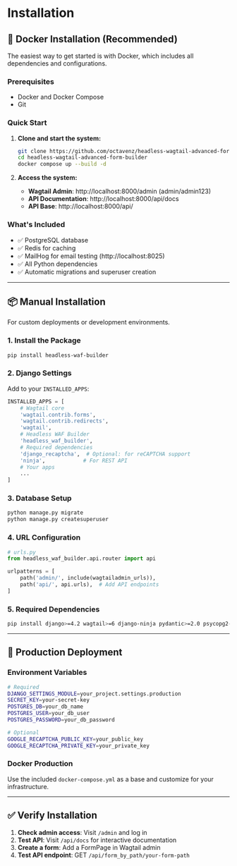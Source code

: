 # Installation

## 🐳 Docker Installation (Recommended)

The easiest way to get started is with Docker, which includes all dependencies and configurations.

### Prerequisites
- Docker and Docker Compose
- Git

### Quick Start

1. **Clone and start the system:**
   ```bash
   git clone https://github.com/octavenz/headless-wagtail-advanced-form-builder.git
   cd headless-wagtail-advanced-form-builder
   docker compose up --build -d
   ```

2. **Access the system:**
   - **Wagtail Admin**: http://localhost:8000/admin (admin/admin123)
   - **API Documentation**: http://localhost:8000/api/docs
   - **API Base**: http://localhost:8000/api/

### What's Included
- ✅ PostgreSQL database
- ✅ Redis for caching
- ✅ MailHog for email testing (http://localhost:8025)
- ✅ All Python dependencies
- ✅ Automatic migrations and superuser creation

---

## 📦 Manual Installation

For custom deployments or development environments.

### 1. Install the Package
```bash
pip install headless-waf-builder
```

### 2. Django Settings

Add to your `INSTALLED_APPS`:
```python
INSTALLED_APPS = [
    # Wagtail core
    'wagtail.contrib.forms',
    'wagtail.contrib.redirects',
    'wagtail',
    # Headless WAF Builder
    'headless_waf_builder',
    # Required dependencies
    'django_recaptcha',  # Optional: for reCAPTCHA support
    'ninja',            # For REST API
    # Your apps
    ...
]
```

### 3. Database Setup
```bash
python manage.py migrate
python manage.py createsuperuser
```

### 4. URL Configuration
```python
# urls.py
from headless_waf_builder.api.router import api

urlpatterns = [
    path('admin/', include(wagtailadmin_urls)),
    path('api/', api.urls),  # Add API endpoints
]
```

### 5. Required Dependencies
```bash
pip install django>=4.2 wagtail>=6 django-ninja pydantic>=2.0 psycopg2-binary
```

---

## 🚀 Production Deployment

### Environment Variables
```bash
# Required
DJANGO_SETTINGS_MODULE=your_project.settings.production
SECRET_KEY=your-secret-key
POSTGRES_DB=your_db_name
POSTGRES_USER=your_db_user  
POSTGRES_PASSWORD=your_db_password

# Optional
GOOGLE_RECAPTCHA_PUBLIC_KEY=your_public_key
GOOGLE_RECAPTCHA_PRIVATE_KEY=your_private_key
```

### Docker Production
Use the included `docker-compose.yml` as a base and customize for your infrastructure.

---

## ✅ Verify Installation

1. **Check admin access**: Visit `/admin` and log in
2. **Test API**: Visit `/api/docs` for interactive documentation  
3. **Create a form**: Add a FormPage in Wagtail admin
4. **Test API endpoint**: GET `/api/form_by_path/your-form-path`
        
        
        
